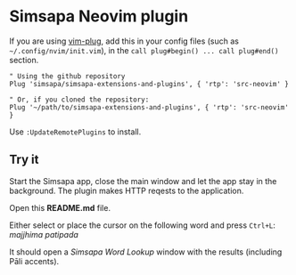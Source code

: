 # Simsapa Neovim plugin

If you are using [vim-plug](https://github.com/junegunn/vim-plug), add this in your config files (such as `~/.config/nvim/init.vim`), in the `call plug#begin() ... call plug#end()` section.

``` vim-script
" Using the github repository
Plug 'simsapa/simsapa-extensions-and-plugins', { 'rtp': 'src-neovim' }

" Or, if you cloned the repository:
Plug '~/path/to/simsapa-extensions-and-plugins', { 'rtp': 'src-neovim' }
```

Use `:UpdateRemotePlugins` to install.

## Try it

Start the Simsapa app, close the main window and let the app stay in the
background. The plugin makes HTTP reqests to the application.

Open this **README.md** file.

Either select or place the cursor on the following word and press `Ctrl+L`: _majjhima patipada_

It should open a _Simsapa Word Lookup_ window with the results (including Pāli accents).
